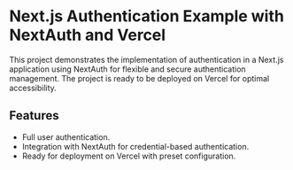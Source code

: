 # Next.js Authentication Example with NextAuth and Vercel

This project demonstrates the implementation of authentication in a Next.js application using NextAuth for flexible and secure authentication management. The project is ready to be deployed on Vercel for optimal accessibility.

## Features

- Full user authentication.
- Integration with NextAuth for credential-based authentication.
- Ready for deployment on Vercel with preset configuration.
